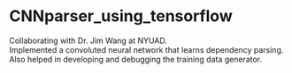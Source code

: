 # CNNparser_using_tensorflow
Collaborating with Dr. Jim Wang at NYUAD.<br /> Implemented a convoluted neural network that learns dependency parsing. Also helped in developing and debugging the training data generator.

